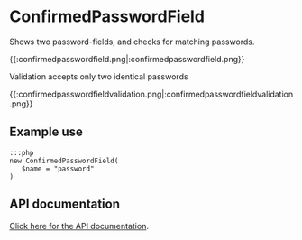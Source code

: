 # ConfirmedPasswordField

Shows two password-fields, and checks for matching passwords.

{{:confirmedpasswordfield.png|:confirmedpasswordfield.png}}

Validation accepts only two identical passwords 

{{:confirmedpasswordfieldvalidation.png|:confirmedpasswordfieldvalidation.png}}

## Example use

	:::php
	new ConfirmedPasswordField(
	   $name = "password"
	)


## API documentation

[Click here for the API
documentation](http://api.silverstripe.org/trunk/forms/fields-formattedinput/ConfirmedPasswordField.html).
